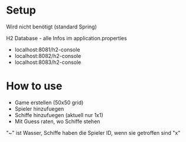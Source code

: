 # Setup
Wird nicht benötigt (standard Spring)

H2 Database - alle Infos im application.properties
- localhost:8081/h2-console
- localhost:8082/h2-console
- localhost:8083/h2-console

# How to use
- Game erstellen (50x50 grid)
- Spieler hinzufuegen
- Schiffe hinzufuegen (aktuell nur 1x1)
- Mit Guess raten, wo Schiffe stehen

"~" ist Wasser, Schiffe haben die Spieler ID, wenn sie getroffen sind "x"

